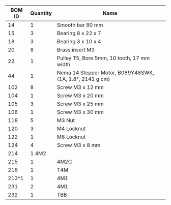 | BOM ID | Quantity | Name | 
| --- | --- | --- | 
| 14 | 1 | Smooth bar 80 mm |
| 15 | 3 | Bearing 8 x 22 x 7 | 
| 18 | 3 | Bearing 3 x 10 x 4 | 
| 20 | 8 | Brass insert M3 | 
| 22 | 1 | Pulley T5, Bore 5mm, 10 tooth, 17 mm width | 
| 44 | 1 | Nema 14 Stepper Motor, B089Y48SWK, (1A, 1.8°, 2141 g·cm) | 
| 102 | 8 | Screw M3 x 12 mm |
| 104 | 1 | Screw M3 x 20 mm | 
| 105 | 3 | Screw M3 x 25 mm |
| 106  | 1 | Screw M3 x 30 mm |
| 118 | 5 | M3 Nut | 
| 120 | 3 | M4 Locknut |
| 122 | 1 | M8 Locknut | 
| 124 | 4 | Screw M3 x 8 mm | 
| 214 | 1 4M2 | 
| 215 | 1 | 4M2C |
| 216 | 1 | T4M |
| 213^1 | 1 | 4M1 |
| 231 | 2 | 4M1 | 
| 232 | 1 | TBB | 

[^1]: I modifight this version to fit wit the motor 

